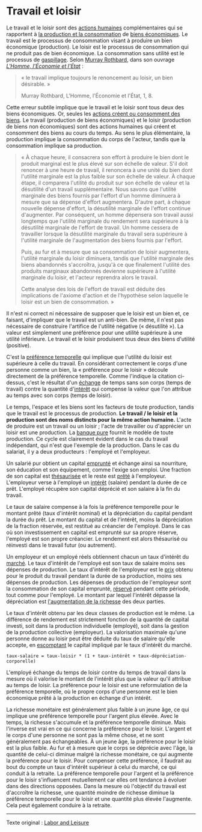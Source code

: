 Travail et loisir
=================

Le travail et le loisir sont des [actions humaines](https://www.wikiberal.org/wiki/L%27Action_humaine) complémentaires qui se rapportent à [la production et la consommation](ch007-production-and-consumption.md) de [biens économiques](https://fr.wikipedia.org/wiki/Biens_et_services). Le travail est le processus de consommation visant à produire un bien économique (production). Le loisir est le processus de consommation qui ne produit pas de bien économique. La consommation sans utilité est le processus de [gaspillage](https://fr.wikipedia.org/wiki/Gaspillage). Selon [Murray Rothbard](https://fr.wikipedia.org/wiki/Murray_Rothbard), dans son ouvrage [*L'Homme, l'Économie et l'État*](https://mises.org/library/man-economy-and-state-power-and-market/html/p/926) :

> « le travail implique toujours le renoncement au loisir, un bien désirable. »
>
> Murray Rothbard, L'Homme, l'Économie et l'État, 1, 8.

Cette erreur subtile implique que le travail et le loisir sont tous deux des biens économiques. Or, seules les [actions créent ou consomment des biens](ch012-expression-principle.md). Le travail (production de biens économiques) et le loisir (production de biens non économiques) sont des actions humaines qui créent et consomment des biens au cours du temps. Au sens le plus élémentaire, la production implique la consommation du corps de l'acteur, tandis que la consommation implique sa production.

> « À chaque heure, il consacrera son effort à produire le bien dont le produit marginal est le plus élevé sur son échelle de valeur. S'il doit renoncer à une heure de travail, il renoncera à une unité du bien dont l'utilité marginale est la plus faible sur son échelle de valeur. À chaque étape, il comparera l'utilité du produit sur son échelle de valeur et la désutilité d'un travail supplémentaire. Nous savons que l'utilité marginale des biens fournis par l'effort d'un homme diminuera à mesure que sa dépense d'effort augmentera. D'autre part, à chaque nouvelle dépense d'effort, la désutilité marginale de l'effort continue d'augmenter. Par conséquent, un homme dépensera son travail aussi longtemps que l'utilité marginale du rendement sera supérieure à la désutilité marginale de l'effort de travail. Un homme cessera de travailler lorsque la désutilité marginale du travail sera supérieure à l'utilité marginale de l'augmentation des biens fournis par l'effort.
> 
> Puis, au fur et à mesure que sa consommation de loisir augmentera, l'utilité marginale du loisir diminuera, tandis que l'utilité marginale des biens abandonnés s'accroîtra, jusqu'à ce que finalement l'utilité des produits marginaux abandonnés devienne supérieure à l'utilité marginale du loisir, et l'acteur reprendra alors le travail.
>
> Cette analyse des lois de l'effort de travail est déduite des implications de l'axiome d'action et de l'hypothèse selon laquelle le loisir est un bien de consommation. »

Il n'est ni correct ni nécessaire de supposer que le loisir est un bien et, ce faisant, d'impliquer que le travail est un anti-bien. De même, il n'est pas nécessaire de construire l'artifice de l'utilité négative (« désutilité »). La valeur est simplement une préférence pour une utilité supérieure à une utilité inférieure. Le travail et le loisir produisent tous deux des biens d'utilité (positive).

C'est la [préférence temporelle](ch085-time-preference-fallacy.md) qui implique que l'utilité du loisir est supérieure à celle du travail. En considérant correctement le corps d'une personne comme un bien, la « préférence pour le loisir » découle directement de la préférence temporelle. Comme l'indique la citation ci-dessus, c'est le résultat d'un [échange](ch101-glossary.md#commerce) de temps sans son corps (temps de travail) contre la quantité d'[intérêt](ch101-glossary.md#intérêt) qui compense la valeur que l'on attribue au temps avec son corps (temps de loisir).

Le temps, l'espace et les biens sont les facteurs de toute production, tandis que le travail est le processus de production. **Le travail / le loisir et la production sont des noms distincts pour la même action humaine.** L'acte de produire est un travail ou un loisir ; l'acte de travailler ou d'apprécier un loisir est une production. La [banque pure](ch006-pure-bank.md) fournit le modèle de toute production. Ce cycle est clairement évident dans le cas du travail indépendant, qui n'est que l'exemple de la production. Dans le cas du salariat, il y a deux producteurs : l'employé et l'employeur.

Un salarié pur obtient un capital [emprunté](ch101-glossary.md#emprunter) et échange ainsi sa nourriture, son éducation et son équipement, comme l'exige son emploi. Une fraction de son capital est [thésaurisée](ch101-glossary.md#thésauriser) et le reste est [prêté](ch101-glossary.md#prêter) à l'employeur. L'employeur verse à l'employé un [intérêt](ch101-glossary.md#intérêt) (salaire) pendant la durée de ce prêt. L'employé récupère son capital déprécié et son salaire à la fin du travail.

Le taux de salaire compense à la fois la préférence temporelle pour le montant prêté (taux d'intérêt nominal) et la dépréciation du capital pendant la durée du prêt. Le montant du capital et de l'intérêt, moins la dépréciation de la fraction réservée, est restitué au créancier de l'employé. Dans le cas où son investissement en capital est emprunté sur sa propre réserve, l'employé est son propre créancier. Le rendement est alors thésaurisé ou réinvesti dans le travail futur (ou autrement).

Un employeur et un employé réels obtiennent chacun un taux d'intérêt du [marché](ch101-glossary.md#marché). Le taux d'intérêt de l'employé est son taux de salaire moins ses dépenses de production. Le taux d'intérêt de l'employeur est le [prix](ch101-glossary.md#prix) obtenu pour le produit du travail pendant la durée de sa production, moins ses dépenses de production. Les dépenses de production de l'employeur sont la consommation de son capital emprunté, [réservé](ch017-reservation-principle.md) pendant cette période, tout comme pour l'employé. Le montant par lequel l'intérêt dépasse la dépréciation est [l'augmentation de la richesse](ch011-depreciation-principle.md) des deux parties.

Le taux d'intérêt obtenu par les deux classes de production est le même. La différence de rendement est strictement fonction de la quantité de capital investi, soit dans la production individuelle (employé), soit dans la gestion de la production collective (employeur). La valorisation maximale qu'une personne donne au loisir peut être déduite du taux de salaire qu'elle accepte, en [escomptant](https://fr.wikipedia.org/wiki/Valeur_actuelle_nette) le capital impliqué par le taux d'intérêt du marché.

```
taux-salaire = taux-loisir * (1 + taux-intérêt + taux-dépréciation-corporelle)
```

L'employé échange du temps de loisir contre du temps de travail dans la mesure où il valorise le montant de l'intérêt plus que la valeur qu'il attribue au temps de loisir. La préférence pour le loisir est une reformulation de la préférence temporelle, où le propre corps d'une personne est le bien économique prêté à la production en échange d'un intérêt.

La richesse monétaire est généralement plus faible à un jeune âge, ce qui implique une préférence temporelle pour l'argent plus élevée. Avec le temps, la richesse s'accumule et la préférence temporelle diminue. Mais l'inverse est vrai en ce qui concerne la préférence pour le loisir. L'argent et le corps d'une personne ne sont pas la même chose, et ne sont généralement pas échangeables. À un jeune âge, la préférence pour le loisir est la plus faible. Au fur et à mesure que le corps se déprécie avec l'âge, la quantité de celui-ci diminue malgré la richesse monétaire, ce qui augmente la préférence pour le loisir. Pour compenser cette préférence, il faudrait au bout du compte un taux d'intérêt supérieur à celui du marché, ce qui conduit à la retraite. La préférence temporelle pour l'argent et la préférence pour le loisir s'influencent mutuellement car elles ont tendance à évoluer dans des directions opposées. Dans la mesure où l'objectif du travail est d'accroître la richesse, une quantité moindre de richesse diminue la préférence temporelle pour le loisir et une quantité plus élevée l'augmente. Cela peut également conduire à la retraite.

---

Texte original : [Labor and Leisure](https://github.com/libbitcoin/libbitcoin-system/wiki/Labor-and-Leisure)